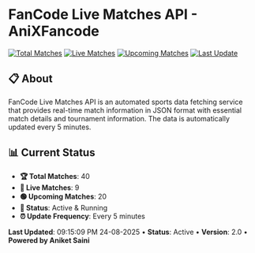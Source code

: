 # FanCode Live Matches API - AniXFancode

[![Total Matches](https://img.shields.io/badge/Total%20Matches-40-blue)](https://github.com/AniketSainiOp/AniXFancode)
[![Live Matches](https://img.shields.io/badge/Live%20Matches-9-red)](https://github.com/AniketSainiOp/AniXFancode)
[![Upcoming Matches](https://img.shields.io/badge/Upcoming%20Matches-20-green)](https://github.com/AniketSainiOp/AniXFancode)
[![Last Update](https://img.shields.io/badge/Last%20Update-09%3A15%3A09%20PM%2024-08-2025-orange)](https://github.com/AniketSainiOp/AniXFancode)

## 📋 About

FanCode Live Matches API is an automated sports data fetching service that provides real-time match information in JSON format with essential match details and tournament information. The data is automatically updated every 5 minutes.

## 📊 Current Status

- **🏆 Total Matches**: 40
- **🔴 Live Matches**: 9
- **🟢 Upcoming Matches**: 20
- **📡 Status**: Active & Running
- **⏰ Update Frequency**: Every 5 minutes

**Last Updated**: 09:15:09 PM 24-08-2025 • **Status**: Active • **Version**: 2.0 • **Powered by Aniket Saini**
